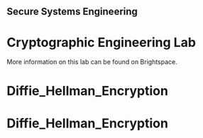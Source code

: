 ## Secure Systems Engineering

# Cryptographic Engineering Lab

More information on this lab can be found on Brightspace.
# Diffie_Hellman_Encryption
# Diffie_Hellman_Encryption
